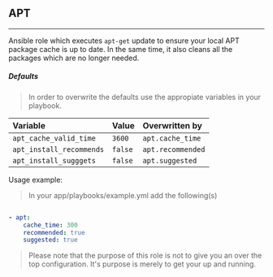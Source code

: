 ## APT
------

Ansible role which executes `apt-get` update to ensure your local APT package
cache is up to date. In the same time, it also cleans all the packages which are
no longer needed.

##### Defaults

> In order to overwrite the defaults use the appropiate variables in your playbook.

| Variable                 | Value   | Overwritten by    |
|:-------------------------|:--------|:------------------|
| `apt_cache_valid_time`   | `3600`  | `apt.cache_time`  |
| `apt_install_recommends` | `false` | `apt.recommended` |
| `apt_install_sugggets`   | `false` | `apt.suggested`   |

Usage example:

> In your app/playbooks/example.yml add the following(s)

``` yaml

- apt:
    cache_time: 300
    recommended: true
    suggested: true

```

> Please note that the purpose of this role is not to give you an over the top
> configuration. It's purpose is merely to get your up and running.
